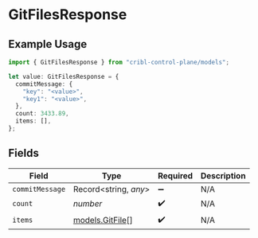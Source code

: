 # GitFilesResponse

## Example Usage

```typescript
import { GitFilesResponse } from "cribl-control-plane/models";

let value: GitFilesResponse = {
  commitMessage: {
    "key": "<value>",
    "key1": "<value>",
  },
  count: 3433.89,
  items: [],
};
```

## Fields

| Field                                    | Type                                     | Required                                 | Description                              |
| ---------------------------------------- | ---------------------------------------- | ---------------------------------------- | ---------------------------------------- |
| `commitMessage`                          | Record<string, *any*>                    | :heavy_minus_sign:                       | N/A                                      |
| `count`                                  | *number*                                 | :heavy_check_mark:                       | N/A                                      |
| `items`                                  | [models.GitFile](../models/gitfile.md)[] | :heavy_check_mark:                       | N/A                                      |